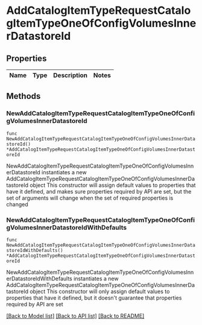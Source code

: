 # AddCatalogItemTypeRequestCatalogItemTypeOneOfConfigVolumesInnerDatastoreId

## Properties

Name | Type | Description | Notes
------------ | ------------- | ------------- | -------------

## Methods

### NewAddCatalogItemTypeRequestCatalogItemTypeOneOfConfigVolumesInnerDatastoreId

`func NewAddCatalogItemTypeRequestCatalogItemTypeOneOfConfigVolumesInnerDatastoreId() *AddCatalogItemTypeRequestCatalogItemTypeOneOfConfigVolumesInnerDatastoreId`

NewAddCatalogItemTypeRequestCatalogItemTypeOneOfConfigVolumesInnerDatastoreId instantiates a new AddCatalogItemTypeRequestCatalogItemTypeOneOfConfigVolumesInnerDatastoreId object
This constructor will assign default values to properties that have it defined,
and makes sure properties required by API are set, but the set of arguments
will change when the set of required properties is changed

### NewAddCatalogItemTypeRequestCatalogItemTypeOneOfConfigVolumesInnerDatastoreIdWithDefaults

`func NewAddCatalogItemTypeRequestCatalogItemTypeOneOfConfigVolumesInnerDatastoreIdWithDefaults() *AddCatalogItemTypeRequestCatalogItemTypeOneOfConfigVolumesInnerDatastoreId`

NewAddCatalogItemTypeRequestCatalogItemTypeOneOfConfigVolumesInnerDatastoreIdWithDefaults instantiates a new AddCatalogItemTypeRequestCatalogItemTypeOneOfConfigVolumesInnerDatastoreId object
This constructor will only assign default values to properties that have it defined,
but it doesn't guarantee that properties required by API are set


[[Back to Model list]](../README.md#documentation-for-models) [[Back to API list]](../README.md#documentation-for-api-endpoints) [[Back to README]](../README.md)


